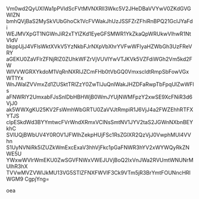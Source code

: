 Vm0wd2QyUXlWa1pPVldScFVtMVNXRll3Wkc5V2JHeDBaVVYwV0ZKdGVGWlZN
bmhQVjBaS2MySkVUbGhoCk1VcFVWakJhUzJSSFZrZFhiRnBPQ21GclJYaFdi
WEJMVXpGT1NGWnJiR2xTYlZKd1EyeGFSMWR1YkZkaQpWRUkwVlhwR1NtVldV
bkppUjJ4VFlsWktXVkV5YzNkbFJrNXpVbXhrYVFwWFIyaHZWbGh3UzFReVRY
aGEKU0ZaVFlrZFNjRlZ0ZUhkWFZrVjVUVlYwVTJKVk5VZFdiWGh2Vm5kd2FW
WlVVWGRXYkdoM1VqRnNXRlJZCmFHb0tVbGQ0VmxscldtRmpSbFowVGxWT1Yx
WnJWalZVVmxZd1ZUSktTRlZzY0ZwTlJuQnlWakJHZDFaRwpTbFpqUlZwWFls
aFNWRlY2UmxabFJsSnlDbHBHWjB0WmJYUjNWMFpzY2xwSE9XcFNiR3d6VjJ0
ak5WWXgKU25KV2FsWmhWbGRTU0ZaVVJtRmpiR1J6VjJ4a2FWZEhhRTFXYTJS
clpESkdWd3BYYmtwcFVrWndXRmxVClNsSmtNV1JYV2taS2JGWnNXbnBEYkhC
SVlUQjBWbUV4Y0ROV1JFWlhZekpHUjFSc1RsZGlXR2QzVjJ0VwphMUl4VVhn
S1UyNVNiRk5IZUZkWmExcExaV3hhVjFkc1pGaFNWR3hYV2xWYWQyRkZNWE5U
YWxwWVlrWmEKU0ZwSGVFNWxVWEJUVjBoQ2IxVnJWa2RVUmtWNUNrMUlhR3hX
TVVwMVZVWlJkMU13VG5STlZFNXFWVlF3Ck9VTm5jR3BrYmtFOUNncHRlWGM9
CgpjYng=

oea